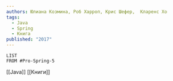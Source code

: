```yaml
---
authors: Юлиана Козмина, Роб Харроп, Крис Шефер,  Кларенс Хо
tags:
  - Java
  - Spring
  - Книга
published: "2017"
---
```

```dataview
LIST
FROM #Pro-Spring-5 
```
[[Java]] [[Книги]]
